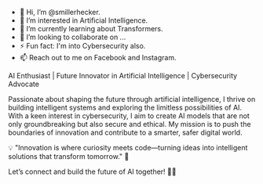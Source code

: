 - 👋 Hi, I’m @smillerhecker.
- 👀 I’m interested in Artificial Intelligence.
- 🌱 I’m currently learning about Transformers.
- 💞️ I’m looking to collaborate on ...
- ⚡ Fun fact: I'm into Cybersecurity also.
- 📫 Reach out to me on Facebook and Instagram.

AI Enthusiast | Future Innovator in Artificial Intelligence | Cybersecurity Advocate

Passionate about shaping the future through artificial intelligence, I thrive on building intelligent systems and exploring the limitless possibilities of AI. With a keen interest in cybersecurity, I aim to create AI models that are not only groundbreaking but also secure and ethical. My mission is to push the boundaries of innovation and contribute to a smarter, safer digital world.

💡 "Innovation is where curiosity meets code—turning ideas into intelligent solutions that transform tomorrow." 🚀

Let’s connect and build the future of AI together! 🤖✨
<!---
smillerhecker/smillerhecker is a ✨ special ✨ repository because its `README.md` (this file) appears on your GitHub profile.
You can click the Preview link to take a look at your changes.
--->
